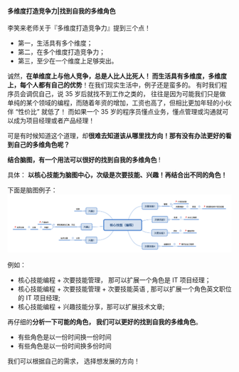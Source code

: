 #### 多维度打造竞争力|找到自我的多维角色

李笑来老师关于『多维度打造竞争力』提到三个点！

- 第一，生活具有多个维度；
- 第二，在多个维度打造竞争力；
- 第三，至少在一个维度上足够突出。

诚然，**在单维度上与他人竞争，总是人比人比死人！ 而生活具有多维度，多维度上，每个人都有自己的优势**！在我们现实生活中，例子还是蛮多的。 有时我们程序员会调侃自己，说 35 岁后就找不到工作之类的， 往往是因为可能我们只是做单纯的某个领域的编程，而随着年资的增加，工资也高了，但相比更加年轻的小伙伴 “性价比” 就低了！ 而如果一个 35 岁的程序员懂点业务，懂点管理或沟通就可以成为项目经理或者产品经理！

可是有时候知道这个道理，却**很难去知道该从哪里找方向！那有没有办法更好的看到自己的多维角色呢？**

**结合脑图，有一个用法可以很好的找到自我的多维角色** !

具体： **以核心技能为脑图中心，次级是次要技能、兴趣！再结合出不同的角色！**

下面是脑图例子：
![](images/2019-09-18-17-46-28.png)

例如：

- 核心技能编程 + 次要技能管理， 那可以扩展一个角色是 IT 项目经理；
- 核心技能编程 + 次要技能管理 + 次要技能英语 , 那可以扩展一个角色英文职位的 IT 项目经理;
- 核心技能编程 + 兴趣技能分享，那可以扩展技术文章; 

再仔细的**分析一下可能的角色， 我们可以更好的找到自我的多维角色**。

- 有些角色是以一份时间换一份时间
- 有些角色是以一份时间换多份时间

我们可以根据自己的需求， 选择想发展的方向！
